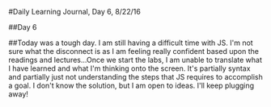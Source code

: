 #Daily Learning Journal, Day 6, 8/22/16

##Day 6

##Today was a tough day. I am still having a difficult time with JS. I'm not sure what the disconnect is as I am feeling really confident based upon the readings and lectures...Once we start the labs, I am unable to translate what I have learned and what I'm thinking onto the screen. It's partially syntax and partially just not understanding the steps that JS requires to accomplish a goal.  I don't know the solution, but I am open to ideas.  I'll keep plugging away!
